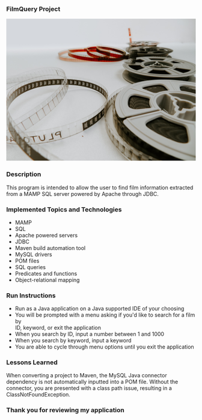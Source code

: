 ### FilmQuery Project

![](Images/denise-jans-Lq6rcifGjOU-unsplash.jpg)

### Description

 This program is intended to allow the user to find film information extracted from a MAMP SQL server powered by Apache through JDBC.

### Implemented Topics and Technologies

* MAMP
* SQL
* Apache powered servers
* JDBC
* Maven build automation tool
* MySQL drivers
* POM files   
* SQL queries
* Predicates and functions
* Object-relational mapping

### Run Instructions

* Run as a Java application on a Java supported IDE of your choosing
* You will be prompted with a menu asking if you'd like to search for a film by   
  ID, keyword, or exit the application
* When you search by ID, input a number between 1 and 1000
* When you search by keyword, input a keyword
* You are able to cycle through menu options until you exit the application

### Lessons Learned

When converting a project to Maven, the MySQL Java connector dependency is not automatically inputted into a POM file. Without the connector, you are presented with a class path issue, resulting in a ClassNotFoundException.

### Thank you for reviewing my application
